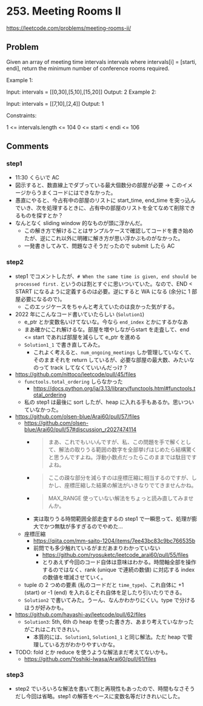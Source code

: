 # 253. Meeting Rooms II

https://leetcode.com/problems/meeting-rooms-ii/

## Problem

Given an array of meeting time intervals intervals where intervals[i] = [starti, endi], return the minimum number of conference rooms required.

Example 1:

Input: intervals = [[0,30],[5,10],[15,20]]
Output: 2
Example 2:

Input: intervals = [[7,10],[2,4]]
Output: 1
 

Constraints:

1 <= intervals.length <= 104
0 <= starti < endi <= 106

## Comments

### step1

*   11:30 くらいで AC
*   図示すると、数直線上でダブっている最大個数分の部屋が必要 -> このイメージからうまくコードにはできなかった。
*   愚直にやると、今占有中の部屋のリストに start_time, end_time を突っ込んでいき、次を処理するときに、占有中の部屋のリストを全てなめて削除できるものを探すとか？
*   なんとなく sliding window 的なものが頭に浮かんだ。
    *   この解き方で解けることはサンプルケースで確認してコードを書き始めたが、逆にこれ以外に明確に解き方が思い浮かぶものがなかった。
    *   一発書きしてみて、問題なさそうだったので submit したら AC

### step2

*   step1 でコメントしたが、`# When the same time is given, end should be processed first.` というのは割とすぐに思いついていた。なので、END < START になるように定義するのは必要。逆にすると WA になる (余分に 1 部屋必要になるので)。
    *   このエッジケースをちゃんと考えていたのは良かった気がする。
*   2022 年にこんなコード書いていたらしい (`Solution1`)
    *   e_ptr とか変数名いけてないな。今なら `end_index` とかにするかなあ
    *   まあ確かにこれ解けるな。部屋を増やしながらstart を走査して、end <= start であれば部屋を減らして e_ptr を進める
    *   `Solution1_1` で書き直してみた。
        *   これよく考えると、`num_ongoing_meetings` しか管理していなくて、そのままそれを return しているが、必要な部屋の最大数、みたいなのって track してなくていいんだっけ？
*   https://github.com/nittoco/leetcode/pull/45/files
    *   `functools.total_ordering` しらなかった
        *   https://docs.python.org/ja/3.13/library/functools.html#functools.total_ordering
    *   私の step1 は最後に sort したが、heap に入れる手もあるか。思いついていなかった。
*   https://github.com/olsen-blue/Arai60/pull/57/files
    *   https://github.com/olsen-blue/Arai60/pull/57#discussion_r2027474114
        *   > まあ、これでもいいんですが、私、この問題を手で解くとして、解法の取りうる範囲の数字を全部挙げはじめたら結構驚くと思うんですよね。浮動小数点だったらこのままでは駄目ですよね。
        *   > ここの疎な部分を減らすのは座標圧縮に相当するのですが、しかし、座標圧縮した結果の解法がいきなりでてきませんかね。
        *   > MAX_RANGE 使っていない解法をちょっと読み直してみませんか。
        *   実は取りうる時間範囲全部走査するの step1 で一瞬思って、処理が膨大でかつ無駄が多すぎるのでやめた…
    *   座標圧縮
        *   https://qiita.com/mm-saito-1204/items/7ee43bc83c9bc766535b
        *   前問でも多少触れているがまだあまりわかっていない
            *   https://github.com/ryosuketc/leetcode_arai60/pull/55/files
            *   とりあえず今回のコード自体は意味はわかる。時間軸全部を操作するのではなく、rank (unique で連続の数値) に対応する index の数値を増減させていく。
    *   tuple の 2 つめの要素 (私のコードだと `time_type`)、これ自体に +1 (start) or -1 (end) を入れるとそれ自体を足したり引いたりできる。
    *   `Solution2` で書いてみた。うーん、なんかわかりにくい。type で分けるほうが好みかも。
*   https://github.com/hayashi-ay/leetcode/pull/62/files
    *   `Solution3`: 5th, 6th の heap を使った書き方、あまり考えていなかったがこれはこれできれい。
        *   本質的には、`Solution1`, `Solution1_1` と同じ解法。ただ heap で管理している方がわかりやすいかな。
*   TODO: fold とか reduce を使うような解法まだ考えてないかも。
    *   https://github.com/Yoshiki-Iwasa/Arai60/pull/61/files

### step3

*   step2 でいろいろな解法を書いて割と再現性もあったので、時間もなさそうだし今回は省略。step1 の解答をベースに変数名等だけきれいにした。
